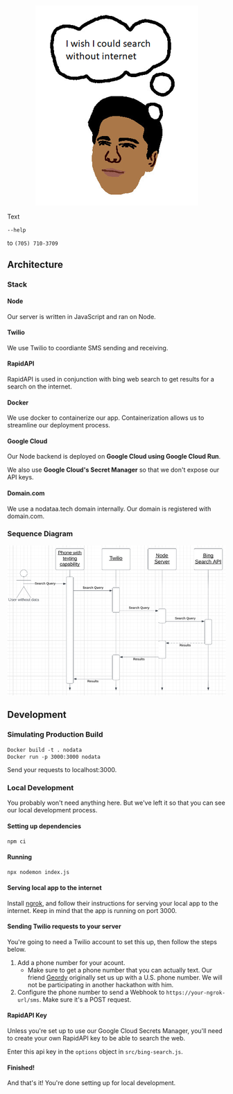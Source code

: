 <p align="center">
    <img
        src="./assets/nausher.png"
    >
</p>

Text 

```
--help
```

to `(705) 710-3709`


## Architecture

### Stack

#### Node

Our server is written in JavaScript and ran on Node.

#### Twilio

We use Twilio to coordiante SMS sending and receiving.

#### RapidAPI

RapidAPI is used in conjunction with bing web search to get results for a search on the internet.

#### Docker

We use docker to containerize our app. Containerization allows us to streamline our deployment process.

#### Google Cloud

Our Node backend is deployed on **Google Cloud using Google Cloud Run**.

We also use **Google Cloud's Secret Manager** so that we don't expose our API keys.

#### Domain.com

We use a nodataa.tech domain internally. Our domain is registered with domain.com.

### Sequence Diagram

<p align="center">
    <img
        width=700
        src="./assets/architecture.png"
    >
</p>

## Development

### Simulating Production Build

```
Docker build -t . nodata
Docker run -p 3000:3000 nodata
```

Send your requests to localhost:3000.

### Local Development

You probably won't need anything here. But we've left it so that you can see our local development process.

#### Setting up dependencies

```
npm ci
```

#### Running

```
npx nodemon index.js
```

#### Serving local app to the internet

Install [ngrok](https://ngrok.com/), and follow their instructions for serving your local app to the internet. Keep in mind that the app is running on port 3000.

#### Sending Twilio requests to your server

You're going to need a Twilio account to set this up, then follow the steps below.

1. Add a phone number for your acount.
   - Make sure to get a phone number that you can actually text. Our friend [Geordy](https://github.com/Geordy-Decena) originally set us up with a U.S. phone number. We will not be participating in another hackathon with him.
2. Configure the phone number to send a Webhook to `https://your-ngrok-url/sms`. Make sure it's a POST request.

#### RapidAPI Key

Unless you're set up to use our Google Cloud Secrets Manager, you'll need to create your own RapidAPI key to be able to search the web.

Enter this api key in the `options` object in `src/bing-search.js`.

#### Finished!

And that's it! You're done setting up for local development.

